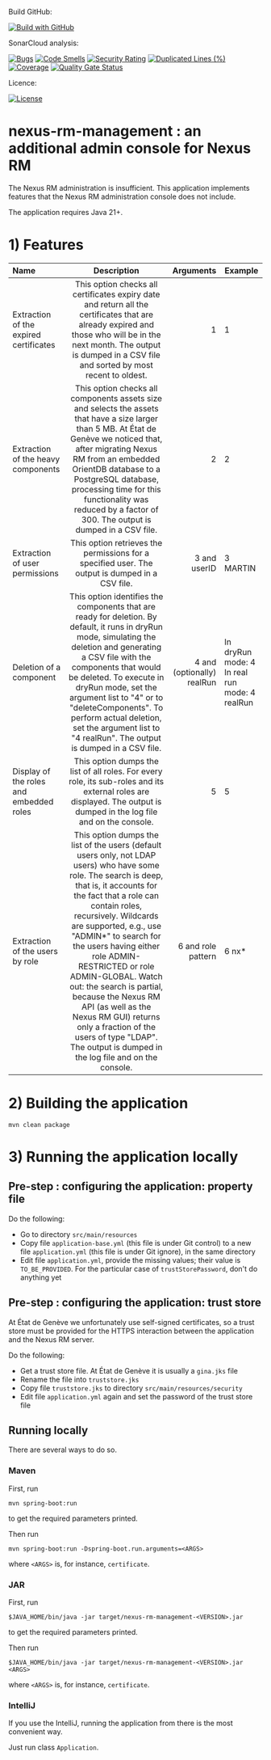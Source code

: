 Build GitHub:

[![Build with GitHub](https://github.com/republique-et-canton-de-geneve/nexus-rm-management/actions/workflows/maven.yml/badge.svg)](https://github.com/republique-et-canton-de-geneve/nexus-rm-management/blob/main/.github/workflows/maven.yml)

SonarCloud analysis:

[![Bugs](https://sonarcloud.io/api/project_badges/measure?project=republique-et-canton-de-geneve_nexus-rm-management&metric=bugs)](https://sonarcloud.io/summary/new_code?id=republique-et-canton-de-geneve_nexus-rm-management)
[![Code Smells](https://sonarcloud.io/api/project_badges/measure?project=republique-et-canton-de-geneve_nexus-rm-management&metric=code_smells)](https://sonarcloud.io/summary/new_code?id=republique-et-canton-de-geneve_nexus-rm-management)
[![Security Rating](https://sonarcloud.io/api/project_badges/measure?project=republique-et-canton-de-geneve_nexus-rm-management&metric=security_rating)](https://sonarcloud.io/summary/new_code?id=republique-et-canton-de-geneve_nexus-rm-management)
[![Duplicated Lines (%)](https://sonarcloud.io/api/project_badges/measure?project=republique-et-canton-de-geneve_nexus-rm-management&metric=duplicated_lines_density)](https://sonarcloud.io/summary/new_code?id=republique-et-canton-de-geneve_nexus-rm-management)
[![Coverage](https://sonarcloud.io/api/project_badges/measure?project=republique-et-canton-de-geneve_nexus-rm-management&metric=coverage)](https://sonarcloud.io/summary/new_code?id=republique-et-canton-de-geneve_nexus-rm-management)
[![Quality Gate Status](https://sonarcloud.io/api/project_badges/measure?project=republique-et-canton-de-geneve_nexus-rm-management&metric=alert_status)](https://sonarcloud.io/summary/new_code?id=republique-et-canton-de-geneve_nexus-rm-management)

Licence:

[![License](https://img.shields.io/badge/License-Apache_2.0-blue.svg)](https://opensource.org/licenses/Apache-2.0)

nexus-rm-management : an additional admin console for Nexus RM
==============================================================

The Nexus RM administration is insufficient.
This application implements features that the Nexus RM
administration console does not include.

The application requires Java 21+.

# 1) Features


| Name                                    |                                                                                                                                                                                                                                                               Description                                                                                                                                                                                                                                                               |                  Arguments | Example                                            |
|:----------------------------------------|:---------------------------------------------------------------------------------------------------------------------------------------------------------------------------------------------------------------------------------------------------------------------------------------------------------------------------------------------------------------------------------------------------------------------------------------------------------------------------------------------------------------------------------------:|---------------------------:|----------------------------------------------------|
| Extraction of the expired certificates  |                                                                                                                                                        This option checks all certificates expiry date and return all the certificates that are already expired and those who will be in the next month. The output is dumped in a CSV file and sorted by most recent to oldest.                                                                                                                                                        |                          1 | 1                                                  |
| Extraction of the heavy components      |                                                                                               This option checks all components assets size and selects the assets that have a size larger than 5 MB. At État de Genève we noticed that, after migrating Nexus RM from an embedded OrientDB database to a PostgreSQL database, processing time for this functionality was reduced by a factor of 300. The output is dumped in a CSV file.                                                                                               |                          2 | 2                                                  |
| Extraction of user permissions          |                                                                                                                                                                                                                     This option retrieves the permissions for a specified user. The output is dumped in a CSV file.                                                                                                                                                                                                                     |               3 and userID | 3 MARTIN                                           |
| Deletion of a component                 |                                                                       This option identifies the components that are ready for deletion. By default, it runs in dryRun mode, simulating the deletion and generating a CSV file with the components that would be deleted. To execute in dryRun mode, set the argument list to "4" or to "deleteComponents". To perform actual deletion, set the argument list to "4 realRun". The output is dumped in a CSV file.                                                                       | 4 and (optionally) realRun | In dryRun mode: 4<br>In real run mode: 4 realRun |
| Display of the roles and embedded roles |                                                                                                                                                                                  This option dumps the list of all roles. For every role, its sub-roles and its external roles are displayed. The output is dumped in the log file and on the console.                                                                                                                                                                                  |                          5 | 5                                                  |
| Extraction of the users by role         | This option dumps the list of the users (default users only, not LDAP users) who have some role. The search is deep, that is, it accounts for the fact that a role can contain roles, recursively. Wildcards are supported, e.g., use "ADMIN*" to search for the users having either role ADMIN-RESTRICTED or role ADMIN-GLOBAL. Watch out: the search is partial, because the Nexus RM API (as well as the Nexus RM GUI) returns only a fraction of the users of type "LDAP". The output is dumped in the log file and on the console. |         6 and role pattern | 6 nx*                                              |

# 2) Building the application

```
mvn clean package
```

# 3) Running the application locally

## Pre-step : configuring the application: property file

Do the following:
- Go to directory `src/main/resources`
- Copy file `application-base.yml` (this file is under Git control)
  to a new file `application.yml` (this file is under Git ignore),
  in the same directory
- Edit file `application.yml`, provide the missing values;
  their value is `TO_BE_PROVIDED`.
  For the particular case of `trustStorePassword`, don't do anything yet

## Pre-step : configuring the application: trust store

At État de Genève we unfortunately use self-signed certificates, so a trust
store must be provided for the HTTPS interaction between the application and
the Nexus RM server.

Do the following:
- Get a trust store file.
  At État de Genève it is usually a `gina.jks` file
- Rename the file into `truststore.jks`
- Copy file `truststore.jks` to directory `src/main/resources/security`
- Edit file `application.yml` again and set the password of the trust store
  file

## Running locally

There are several ways to do so.

### Maven

First, run
```
mvn spring-boot:run
```
to get the required parameters printed.

Then run
```
mvn spring-boot:run -Dspring-boot.run.arguments=<ARGS>
```
where `<ARGS>` is, for instance, `certificate`.

### JAR

First, run
```
$JAVA_HOME/bin/java -jar target/nexus-rm-management-<VERSION>.jar
```
to get the required parameters printed.

Then run
```
$JAVA_HOME/bin/java -jar target/nexus-rm-management-<VERSION>.jar <ARGS>
```
where `<ARGS>` is, for instance, `certificate`.

### IntelliJ

If you use the IntelliJ, running the application from there is the most
convenient way.

Just run class `Application`.

